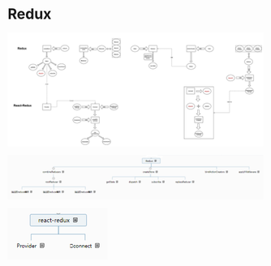 # Redux

![redux](./img/redux.jpg)

![redux-map.png](./img/redux-map.png)

![redux](./img/react-redux.png)





